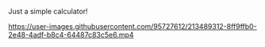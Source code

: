 Just a simple calculator!



https://user-images.githubusercontent.com/95727612/213489312-8ff9ffb0-2e48-4adf-b8c4-64487c83c5e6.mp4
